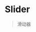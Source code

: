 <!--
 * @Author: YEYI 361936738@qq.com
 * @Date: 2024-05-23 16:36:09
 * @LastEditors: YEYI 361936738@qq.com
 * @LastEditTime: 2024-05-23 16:42:51
 * @FilePath: /antd-mobile/packages/components/docs/components/Slider/index.zh-CN.md
 * @Description: 这是默认设置,请设置`customMade`, 打开koroFileHeader查看配置 进行设置: https://github.com/OBKoro1/koro1FileHeader/wiki/%E9%85%8D%E7%BD%AE
-->

# Slider

> 滑动器

<code src="./demos/index.tsx" />
